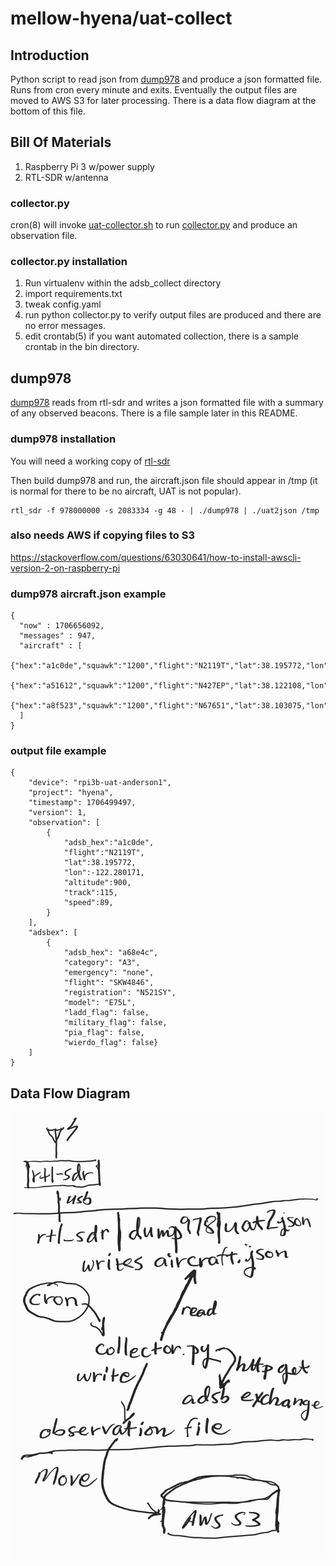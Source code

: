 mellow-hyena/uat-collect
=========================

## Introduction
Python script to read json from [dump978](https://github.com/mutability/dump978) and produce a json formatted file.  Runs from cron every minute and exits.  Eventually the output files are moved to AWS S3 for later processing.  There is a data flow diagram at the bottom of this file.

## Bill Of Materials
1. Raspberry Pi 3 w/power supply
1. RTL-SDR w/antenna

### collector.py
cron(8) will invoke [uat-collector.sh](https://github.com/guycole/mellow-hyena/blob/main/bin/uat-collector.sh) to run [collector.py](https://github.com/guycole/mellow-hyena/blob/main/src/uat_collect/collector.py) and produce an observation file.  

### collector.py installation
1. Run virtualenv within the adsb_collect directory 
1. import requirements.txt 
1. tweak config.yaml
1. run python collector.py to verify output files are produced and there are no error messages.
1. edit crontab(5) if you want automated collection, there is a sample crontab in the bin directory.

## dump978 
[dump978](https://github.com/mutability/dump978) reads from rtl-sdr and writes a json formatted file with a summary of any observed beacons.  There is a file sample later in this README.

### dump978 installation
You will need a working copy of [rtl-sdr](https://github.com/osmocom/rtl-sdr.git)

Then build dump978 and run, the aircraft.json file should appear in /tmp (it is normal for there to be no aircraft, UAT is not popular).

```
rtl_sdr -f 978000000 -s 2083334 -g 48 - | ./dump978 | ./uat2json /tmp
```

### also needs AWS if copying files to S3
https://stackoverflow.com/questions/63030641/how-to-install-awscli-version-2-on-raspberry-pi

### dump978 aircraft.json example
```
{
  "now" : 1706656092,
  "messages" : 947,
  "aircraft" : [
    {"hex":"a1c0de","squawk":"1200","flight":"N2119T","lat":38.195772,"lon":-122.280171,"seen_pos":48,"altitude":900,"vert_rate":128,"track":115,"speed":89,"messages":8,"seen":48,"rssi":0},
    {"hex":"a51612","squawk":"1200","flight":"N427EP","lat":38.122108,"lon":-122.208652,"seen_pos":2,"altitude":3600,"vert_rate":-192,"track":138,"speed":96,"messages":219,"seen":2,"rssi":0},
    {"hex":"a8f523","squawk":"1200","flight":"N67651","lat":38.103075,"lon":-122.260151,"seen_pos":0,"altitude":3000,"vert_rate":0,"track":143,"speed":73,"messages":652,"seen":0,"rssi":0}
  ]
}
```

### output file example
```
{
    "device": "rpi3b-uat-anderson1", 
    "project": "hyena", 
    "timestamp": 1706499497, 
    "version": 1, 
    "observation": [
        {
            "adsb_hex":"a1c0de",
            "flight":"N2119T",
            "lat":38.195772,
            "lon":-122.280171,
            "altitude":900,
            "track":115,
            "speed":89,
        }
    ],
    "adsbex": [
        {
            "adsb_hex": "a68e4c", 
            "category": "A3", 
            "emergency": "none", 
            "flight": "SKW4846", 
            "registration": "N521SY", 
            "model": "E75L", 
            "ladd_flag": false, 
            "military_flag": false, 
            "pia_flag": false, 
            "wierdo_flag": false}
    ]
}
```

## Data Flow Diagram
![Data Flow](https://github.com/guycole/mellow-hyena/blob/main/src/uat-collect/uat_data_flow.jpg)